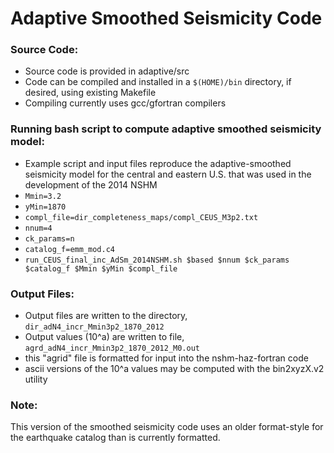 # Adaptive Smoothed Seismicity Code


###  Source Code:
* Source code is provided in adaptive/src
* Code can be compiled and installed in a `$(HOME)/bin` directory, if desired, using existing Makefile
* Compiling currently uses gcc/gfortran compilers

### Running bash script to compute adaptive smoothed seismicity model:
* Example script and input files reproduce the adaptive-smoothed seismicity model for the central and eastern U.S. that was used in the development of the 2014 NSHM
* `Mmin=3.2`
* `yMin=1870`
* `compl_file=dir_completeness_maps/compl_CEUS_M3p2.txt`
* `nnum=4`
* `ck_params=n`
* `catalog_f=emm_mod.c4`
* `run_CEUS_final_inc_AdSm_2014NSHM.sh $based $nnum $ck_params $catalog_f $Mmin $yMin $compl_file`

### Output Files: 
* Output files are written to the directory, `dir_adN4_incr_Mmin3p2_1870_2012`
* Output values (10^a) are written to file, `agrd_adN4_incr_Mmin3p2_1870_2012_M0.out`
* this "agrid" file is formatted for input into the nshm-haz-fortran code
* ascii versions of the 10^a values may be computed with the bin2xyzX.v2 utility

### Note:
This version of the smoothed seismicity code uses an older format-style for the 
earthquake catalog than is currently formatted.
